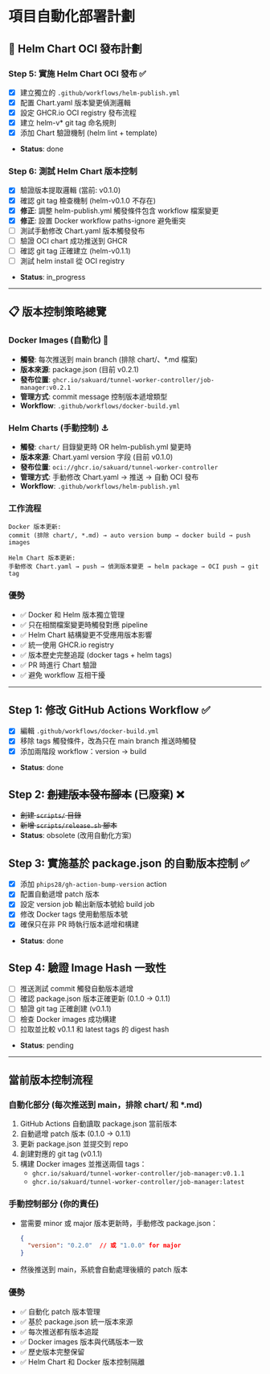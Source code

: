 # 項目自動化部署計劃

## 🚀 Helm Chart OCI 發布計劃

### Step 5: 實施 Helm Chart OCI 發布 ✅
- [x] 建立獨立的 `.github/workflows/helm-publish.yml`
- [x] 配置 Chart.yaml 版本變更偵測邏輯
- [x] 設定 GHCR.io OCI registry 發布流程
- [x] 建立 helm-v* git tag 命名規則
- [x] 添加 Chart 驗證機制 (helm lint + template)
- **Status**: done

### Step 6: 測試 Helm Chart 版本控制
- [x] 驗證版本提取邏輯 (當前: v0.1.0)
- [x] 確認 git tag 檢查機制 (helm-v0.1.0 不存在)
- [x] **修正**: 調整 helm-publish.yml 觸發條件包含 workflow 檔案變更
- [x] **修正**: 設置 Docker workflow paths-ignore 避免衝突
- [ ] 測試手動修改 Chart.yaml 版本觸發發布
- [ ] 驗證 OCI chart 成功推送到 GHCR
- [ ] 確認 git tag 正確建立 (helm-v0.1.1)
- [ ] 測試 helm install 從 OCI registry
- **Status**: in_progress

---

## 📋 版本控制策略總覽

### Docker Images (自動化) 🐳
- **觸發**: 每次推送到 main branch (排除 chart/、*.md 檔案)
- **版本來源**: package.json (目前 v0.2.1)
- **發布位置**: `ghcr.io/sakuard/tunnel-worker-controller/job-manager:v0.2.1`
- **管理方式**: commit message 控制版本遞增類型
- **Workflow**: `.github/workflows/docker-build.yml`

### Helm Charts (手動控制) ⚓
- **觸發**: `chart/` 目錄變更時 OR helm-publish.yml 變更時
- **版本來源**: Chart.yaml version 字段 (目前 v0.1.0)
- **發布位置**: `oci://ghcr.io/sakuard/tunnel-worker-controller`
- **管理方式**: 手動修改 Chart.yaml → 推送 → 自動 OCI 發布
- **Workflow**: `.github/workflows/helm-publish.yml`

### 工作流程
```
Docker 版本更新:
commit (排除 chart/, *.md) → auto version bump → docker build → push images

Helm Chart 版本更新:
手動修改 Chart.yaml → push → 偵測版本變更 → helm package → OCI push → git tag
```

### 優勢
- ✅ Docker 和 Helm 版本獨立管理
- ✅ 只在相關檔案變更時觸發對應 pipeline
- ✅ Helm Chart 結構變更不受應用版本影響
- ✅ 統一使用 GHCR.io registry
- ✅ 版本歷史完整追蹤 (docker tags + helm tags)
- ✅ PR 時進行 Chart 驗證
- ✅ 避免 workflow 互相干擾

---

## Step 1: 修改 GitHub Actions Workflow ✅
- [x] 編輯 `.github/workflows/docker-build.yml`
- [x] 移除 tags 觸發條件，改為只在 main branch 推送時觸發
- [x] 添加兩階段 workflow：version → build
- **Status**: done

## Step 2: ~~創建版本發布腳本~~ (已廢棄) ❌
- ~~創建 `scripts/` 目錄~~
- ~~新增 `scripts/release.sh` 腳本~~
- **Status**: obsolete (改用自動化方案)

## Step 3: 實施基於 package.json 的自動版本控制 ✅
- [x] 添加 `phips28/gh-action-bump-version` action
- [x] 配置自動遞增 patch 版本
- [x] 設定 version job 輸出新版本號給 build job
- [x] 修改 Docker tags 使用動態版本號
- [x] 確保只在非 PR 時執行版本遞增和構建
- **Status**: done

## Step 4: 驗證 Image Hash 一致性
- [ ] 推送測試 commit 觸發自動版本遞增
- [ ] 確認 package.json 版本正確更新 (0.1.0 → 0.1.1)
- [ ] 驗證 git tag 正確創建 (v0.1.1)
- [ ] 檢查 Docker images 成功構建
- [ ] 拉取並比較 v0.1.1 和 latest tags 的 digest hash
- **Status**: pending

---

## 當前版本控制流程

### 自動化部分 (每次推送到 main，排除 chart/ 和 *.md)
1. GitHub Actions 自動讀取 package.json 當前版本
2. 自動遞增 patch 版本 (0.1.0 → 0.1.1)
3. 更新 package.json 並提交到 repo
4. 創建對應的 git tag (v0.1.1)
5. 構建 Docker images 並推送兩個 tags：
   - `ghcr.io/sakuard/tunnel-worker-controller/job-manager:v0.1.1`
   - `ghcr.io/sakuard/tunnel-worker-controller/job-manager:latest`

### 手動控制部分 (你的責任)
- 當需要 minor 或 major 版本更新時，手動修改 package.json：
  ```json
  {
    "version": "0.2.0"  // 或 "1.0.0" for major
  }
  ```
- 然後推送到 main，系統會自動處理後續的 patch 版本

### 優勢
- ✅ 自動化 patch 版本管理
- ✅ 基於 package.json 統一版本來源
- ✅ 每次推送都有版本追蹤
- ✅ Docker images 版本與代碼版本一致
- ✅ 歷史版本完整保留
- ✅ Helm Chart 和 Docker 版本控制隔離